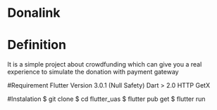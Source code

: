 # Donalink

# Definition
It is a simple project about crowdfunding which can give you a real experience to simulate the donation with payment gateway

#Requirement
Flutter Version 3.0.1 (Null Safety)
Dart > 2.0
HTTP
GetX

#Instalation
$ git clone 
$ cd flutter_uas
$ flutter pub get
$ flutter run
